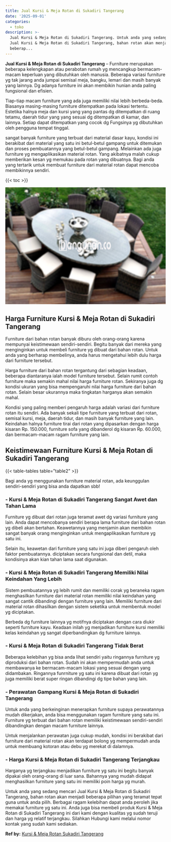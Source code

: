 ```yaml
---
title: Jual Kursi & Meja Rotan di Sukadiri Tangerang
date: '2025-09-01'
categories:
  - toko
description: >-
  Jual Kursi & Meja Rotan di Sukadiri Tangerang. Untuk anda yang sedang mencari
  Jual Kursi & Meja Rotan di Sukadiri Tangerang, bahan rotan akan menjadi
  beberap...
---
```


**Jual Kursi & Meja Rotan di Sukadiri Tangerang** – Furniture merupakan beberapa kelengkapan atau perabotan rumah yg mencangkup bermacam-macam keperluan yang dibutuhkan oleh manusia. Beberapa variasi furniture yg tak jarang anda jumpai semisal meja, bangku, lemari dan masih banyak yang lainnya. Dg adanya furniture ini akan membikin hunian anda paling fungsional dan efisien.

Tiap-tiap macam furniture yang ada juga memiliki nilai lebih berbeda-beda. Biasanya masing-masing furniture ditempatkan pada lokasi tertentu. Estetika halnya meja dan kursi yang yang pantas dg ditempatkan di ruang tetamu, daerah tidur yang yang sesuai dg ditempatkan di kamar, dan lainnya. Setiap dapat ditempatkan yang cocok dg Fungsinya yg dibutuhkan oleh pengguna tempat tinggal.

sangat banyak furniture yang terbuat dari material dasar kayu, kondisi ini berakibat dari material yang satu ini betul-betul gampang untuk ditemukan dan proses pembuatannya yang betul-betul gampang. Melainkan ada juga furniture yg mengaplikasikan material rotan. Yang akibatnya malah cukup memberikan kesan yg memukau pada rotan yang dibuatnya. Bagi anda yang tertarik untuk membuat furniture dari material rotan dapat mencoba membikinnya sendiri.

{{< toc >}}

![Jual Kursi & Meja Rotan di Sukadiri Tangerang](/images/kursi-meja-rotan-murah10.png)

## Harga Furniture Kursi & Meja Rotan di Sukadiri Tangerang

Furniture dari bahan rotan banyak diburu oleh orang-orang karena mempunyai keistimewaan sendiri-sendiri. Begitu banyak dari mereka yang menginginkan untuk membeli furniture yg dibuat dari bahan rotan. Untuk anda yang berharap membelinya, anda harus mengetahui lebih dulu harga dari furniture tersebut.

Harga furniture dari bahan rotan tergantung dari sebagian keadaan, beberapa diantaranya ialah model furniture tersebut. Selain rumit contoh furniture maka semakin mahal nilai harga furniture rotan. Sekiranya juga dg kondisi ukuran yang bisa mempengaruhi nilai harga furniture dari bahan rotan. Selain besar ukurannya maka tingkatan harganya akan semakin mahal.

Kondisi yang paling memberi pengaruh harga adalah variasi dari furniture rotan itu sendiri. Ada banyak sekali tipe furniture yang terbuat dari rotan, semisal kursi, meja, daerah tidur, dan masih banyak furniture yang lain. Keindahan halnya furniture tirai dari rotan yang dipasarkan dengan harga kisaran Rp. 150.000, furniture sofa yang dibanderol dg kisaran Rp. 60.000, dan bermacam-macam ragam furniture yang lain.

## Keistimewaan Furniture Kursi & Meja Rotan di Sukadiri Tangerang

{{< table-tables table="table2" >}}

Bagi anda yg menggunakan furniture material rotan, ada keunggulan sendiri-sendiri yang bisa anda dapatkan sbb!

### \- Kursi & Meja Rotan di Sukadiri Tangerang Sangat Awet dan Tahan Lama

Furniture yg dibuat dari rotan juga teramat awet dg variasi furniture yang lain. Anda dapat mencobanya sendiri berapa lama furniture dari bahan rotan yg dibeli akan bertahan. Keawetannya yang menjamin akan membikin sangat banyak orang menginginkan untuk mengaplikasikan furniture yg satu ini.

Selain itu, keawetan dari furniture yang satu ini juga diberi pengaruh oleh faktor pembuatannya. diciptakan secara fungsional dan detil, maka kondisinya akan kian tahan lama saat digunakan.

### \- Kursi & Meja Rotan di Sukadiri Tangerang Memiliki Nilai Keindahan Yang Lebih

Sistem pembuatannya yg lebih rumit dan memiliki corak yg beraneka ragam menghasilkan furniture dari material rotan memiliki nilai keindahan yang sangat cantik dibandingi dengan furniture yang lain. Memiliki furniture dari material rotan dihasilkan dengan sistem seketika untuk membentuk model yg diciptakan.

Berbeda dg furniture lainnya yg motifnya diciptakan dengan cara diukir seperti furniture kayu. Keadaan inilah yg menjadikan furniture kursi memiliki kelas keindahan yg sangat diperbandingkan dg furniture lainnya.

### \- Kursi & Meja Rotan di Sukadiri Tangerang Tidak Berat

Beberapa kelebihan yg bisa anda lihat sendiri yaitu ringannya furniture yg diproduksi dari bahan rotan. Sudah ini akan mempermudah anda untuk membawanya ke bermacam-macam lokasi yang sesuai dengan yang didambakan. Ringannya funrniture yg satu ini karena dibuat dari rotan yg juga memiliki berat super ringan dibandingi dg tipe bahan yang lain.

### \- Perawatan Gampang Kursi & Meja Rotan di Sukadiri Tangerang

Untuk anda yang berkeinginan menerapkan furniture supaya perawatannya mudah dikerjakan, anda bisa menggunakan ragam furniture yang satu ini. Furniture yg terbuat dari bahan rotan memiliki keistimewaan sendiri-sendiri dibandingkan dengan macam furniture lainnya.

Untuk menjalankan perawatan juga cukup mudah, kondisi ini berakibat dari furniture dari material rotan akan terdapat bolong yg mempermudah anda untuk membuang kotoran atau debu yg merekat di dalamnya.

### \- Harga Kursi & Meja Rotan di Sukadiri Tangerang Terjangkau

Harganya yg terjangkau menjadikan furniture yg satu ini begitu banyak dipakai oleh orang-orang di luar sana. Bahannya yang mudah didapat menghasilkan furniture yang satu ini memiliki poin harga yg murah.

Untuk anda yang sedang mencari Jual Kursi & Meja Rotan di Sukadiri Tangerang, bahan rotan akan menjadi beberapa pilihan yang teramat tepat guna untuk anda pilih. Berbagai ragam kelebihan dapat anda peroleh jika memakai furniture yg satu ini. Anda juga bisa membeli produk Kursi & Meja Rotan di Sukadiri Tangerang ini dari kami dengan kualitas yg sudah teruji dan harga yg relatif terjangkau. Silahkan Hubungi kami melalui nomor kontak yang sudah kami sediakan.

**Ref by:** [Kursi & Meja Rotan Sukadiri Tangerang](https://id.wikipedia.org/wiki/Kursi)
